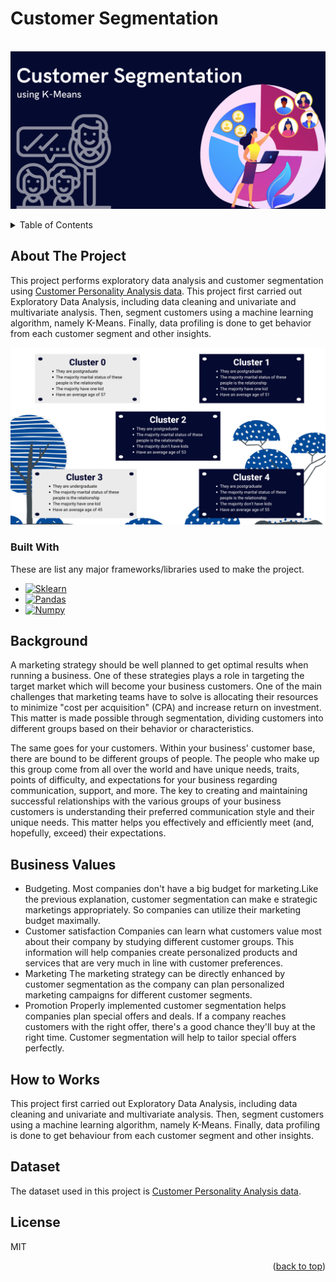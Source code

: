 #  Customer Segmentation

<br />
<div align="center">
  <a href="">
    <img src="static/Customer Segmentation.png">
  </a>
</div>

<p></p>

<!-- TABLE OF CONTENTS -->
<details>
  <p>
  <summary>Table of Contents</summary>
  <ol>
    <li>
      <a href="#about-the-project">About The Project</a>
      <ul>
        <li><a href="#built-with">Built With</a></li>
      </ul>
    </li>
    <li><a href="#background">Background</a></li>
    <li><a href="#business-values">Business Values</a></li>
    <li><a href="#how-to-works">How to Works</a></li>
    <li><a href="#dataset">Dataset</a></li>
    <li><a href="#license">License</a></li>
  </ol>
  </p>
</details>


<p></p>

<!-- ABOUT THE PROJECT -->
## About The Project

This project performs exploratory data analysis and customer segmentation using [Customer Personality Analysis data](https://www.kaggle.com/datasets/imakash3011/customer-personality-analysis). This project first carried out Exploratory Data Analysis, including data cleaning and univariate and multivariate analysis. Then, segment customers using a machine learning algorithm, namely K-Means. Finally, data profiling is done to get behavior from each customer segment and other insights.

<div align="center">
  <a href="">
    <img src="static/Profiling Clusters.png">
  </a>
</div>

### Built With

These are list any major frameworks/libraries used to make the project.

* [![Sklearn][Sklearn]][Sklearn-url]
* [![Pandas][Pandas]][Pandas-url]
* [![Numpy][Numpy]][Numpy-url]


## Background

A marketing strategy should be well planned to get optimal results when running a business. One of these strategies plays a role in targeting the target market which will become your business customers. One of the main challenges that marketing teams have to solve is allocating their resources to minimize "cost per acquisition" (CPA) and increase return on investment. This matter is made possible through segmentation, dividing customers into different groups based on their behavior or characteristics.

The same goes for your customers. Within your business' customer base, there are bound to be different groups of people. The people who make up this group come from all over the world and have unique needs, traits, points of difficulty, and expectations for your business regarding communication, support, and more. The key to creating and maintaining successful relationships with the various groups of your business customers is understanding their preferred communication style and their unique needs. This matter helps you effectively and efficiently meet (and, hopefully, exceed) their expectations.


## Business Values
- Budgeting.
Most companies don't have a big budget for marketing.Like the previous explanation, customer segmentation can make e strategic marketings appropriately. So companies can utilize their marketing budget maximally. 
- Customer satisfaction
Companies can learn what customers value most about their company by studying different customer groups. This information will help companies create personalized products and services that are very much in line with customer preferences.
- Marketing
The marketing strategy can be directly enhanced by customer segmentation as the company can plan personalized marketing campaigns for different customer segments.
- Promotion
Properly implemented customer segmentation helps companies plan special offers and deals. If a company reaches customers with the right offer, there's a good chance they'll buy at the right time. Customer segmentation will help to tailor special offers perfectly.


## How to Works
This project first carried out Exploratory Data Analysis, including data cleaning and univariate and multivariate analysis. Then, segment customers using a machine learning algorithm, namely K-Means. Finally, data profiling is done to get behaviour from each customer segment and other insights.

## Dataset
The dataset used in this project is [Customer Personality Analysis data](https://www.kaggle.com/datasets/imakash3011/customer-personality-analysis).


## License
MIT

<p align="right">(<a href="#automed-forecasting">back to top</a>)</p>


<!-- MARKDOWN LINKS & IMAGES -->
<!-- https://www.markdownguide.org/basic-syntax/#reference-style-links -->
[Sklearn]: https://img.shields.io/badge/scikit_learn-F7931E?style=for-the-badge&logo=scikit-learn&logoColor=white
[Sklearn-url]: https://scikit-learn.org/stable/
[Numpy]: https://img.shields.io/badge/Numpy-777BB4?style=for-the-badge&logo=numpy&logoColor=white
[Numpy-url]: https://numpy.org/
[Pandas]: https://img.shields.io/badge/Pandas-2C2D72?style=for-the-badge&logo=pandas&logoColor=white
[Pandas-url]: https://pandas.pydata.org/
